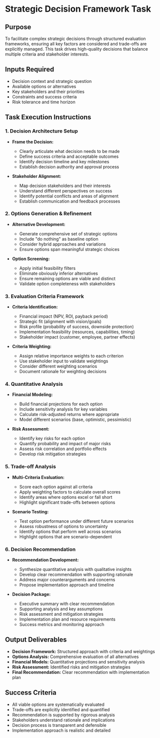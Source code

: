 # Strategic Decision Framework Task

## Purpose

To facilitate complex strategic decisions through structured evaluation frameworks, ensuring all key factors are considered and trade-offs are explicitly managed. This task drives high-quality decisions that balance multiple criteria and stakeholder interests.

## Inputs Required

- Decision context and strategic question
- Available options or alternatives
- Key stakeholders and their priorities
- Constraints and success criteria
- Risk tolerance and time horizon

## Task Execution Instructions

### 1. Decision Architecture Setup

- **Frame the Decision:**
  - Clearly articulate what decision needs to be made
  - Define success criteria and acceptable outcomes
  - Identify decision timeline and key milestones
  - Establish decision authority and approval process

- **Stakeholder Alignment:**
  - Map decision stakeholders and their interests
  - Understand different perspectives on success
  - Identify potential conflicts and areas of alignment
  - Establish communication and feedback processes

### 2. Options Generation & Refinement

- **Alternative Development:**
  - Generate comprehensive set of strategic options
  - Include "do nothing" as baseline option
  - Consider hybrid approaches and variations
  - Ensure options span meaningful strategic choices

- **Option Screening:**
  - Apply initial feasibility filters
  - Eliminate obviously inferior alternatives
  - Ensure remaining options are viable and distinct
  - Validate option completeness with stakeholders

### 3. Evaluation Criteria Framework

- **Criteria Identification:**
  - Financial impact (NPV, ROI, payback period)
  - Strategic fit (alignment with vision/goals)
  - Risk profile (probability of success, downside protection)
  - Implementation feasibility (resources, capabilities, timing)
  - Stakeholder impact (customer, employee, partner effects)

- **Criteria Weighting:**
  - Assign relative importance weights to each criterion
  - Use stakeholder input to validate weightings
  - Consider different weighting scenarios
  - Document rationale for weighting decisions

### 4. Quantitative Analysis

- **Financial Modeling:**
  - Build financial projections for each option
  - Include sensitivity analysis for key variables
  - Calculate risk-adjusted returns where appropriate
  - Model different scenarios (base, optimistic, pessimistic)

- **Risk Assessment:**
  - Identify key risks for each option
  - Quantify probability and impact of major risks
  - Assess risk correlation and portfolio effects
  - Develop risk mitigation strategies

### 5. Trade-off Analysis

- **Multi-Criteria Evaluation:**
  - Score each option against all criteria
  - Apply weighting factors to calculate overall scores
  - Identify areas where options excel or fall short
  - Highlight significant trade-offs between options

- **Scenario Testing:**
  - Test option performance under different future scenarios
  - Assess robustness of options to uncertainty
  - Identify options that perform well across scenarios
  - Highlight options that are scenario-dependent

### 6. Decision Recommendation

- **Recommendation Development:**
  - Synthesize quantitative analysis with qualitative insights
  - Develop clear recommendation with supporting rationale
  - Address major counterarguments and concerns
  - Propose implementation approach and timeline

- **Decision Package:**
  - Executive summary with clear recommendation
  - Supporting analysis and key assumptions
  - Risk assessment and mitigation strategies
  - Implementation plan and resource requirements
  - Success metrics and monitoring approach

## Output Deliverables

- **Decision Framework:** Structured approach with criteria and weightings
- **Options Analysis:** Comprehensive evaluation of all alternatives
- **Financial Models:** Quantitative projections and sensitivity analysis
- **Risk Assessment:** Identified risks and mitigation strategies
- **Final Recommendation:** Clear recommendation with implementation plan

## Success Criteria

- All viable options are systematically evaluated
- Trade-offs are explicitly identified and quantified
- Recommendation is supported by rigorous analysis
- Stakeholders understand rationale and implications
- Decision process is transparent and defensible
- Implementation approach is realistic and detailed
